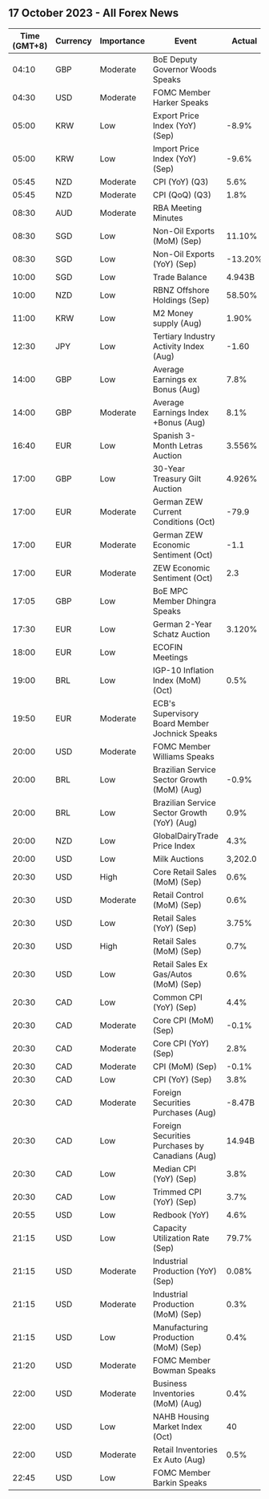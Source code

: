 ## 17 October 2023 - All Forex News

| Time (GMT+8) | Currency | Importance | Event | Actual | Forecast | Previous |
|------|----------|------------|-------|--------|----------|----------|
| 04:10 | GBP | Moderate | BoE Deputy Governor Woods Speaks |  |  |  |
| 04:30 | USD | Moderate | FOMC Member Harker Speaks |  |  |  |
| 05:00 | KRW | Low | Export Price Index (YoY) (Sep) | -8.9% |  | -7.9% |
| 05:00 | KRW | Low | Import Price Index (YoY) (Sep) | -9.6% |  | -9.2% |
| 05:45 | NZD | Moderate | CPI (YoY) (Q3) | 5.6% | 5.9% | 6.0% |
| 05:45 | NZD | Moderate | CPI (QoQ) (Q3) | 1.8% | 2.0% | 1.1% |
| 08:30 | AUD | Moderate | RBA Meeting Minutes |  |  |  |
| 08:30 | SGD | Low | Non-Oil Exports (MoM) (Sep) | 11.10% | 3.20% | -6.60% |
| 08:30 | SGD | Low | Non-Oil Exports (YoY) (Sep) | -13.20% | -14.70% | -22.50% |
| 10:00 | SGD | Low | Trade Balance | 4.943B |  | 3.215B |
| 10:00 | NZD | Low | RBNZ Offshore Holdings (Sep) | 58.50% |  | 58.60% |
| 11:00 | KRW | Low | M2 Money supply (Aug) | 1.90% |  | 2.10% |
| 12:30 | JPY | Low | Tertiary Industry Activity Index (Aug) | -1.60 |  | 0.60 |
| 14:00 | GBP | Low | Average Earnings ex Bonus (Aug) | 7.8% | 7.8% | 7.9% |
| 14:00 | GBP | Moderate | Average Earnings Index +Bonus (Aug) | 8.1% | 8.3% | 8.5% |
| 16:40 | EUR | Low | Spanish 3-Month Letras Auction | 3.556% |  | 3.452% |
| 17:00 | GBP | Low | 30-Year Treasury Gilt Auction | 4.926% |  | 4.704% |
| 17:00 | EUR | Moderate | German ZEW Current Conditions (Oct) | -79.9 | -80.8 | -79.4 |
| 17:00 | EUR | Moderate | German ZEW Economic Sentiment (Oct) | -1.1 | -9.3 | -11.4 |
| 17:00 | EUR | Moderate | ZEW Economic Sentiment (Oct) | 2.3 | -8.0 | -8.9 |
| 17:05 | GBP | Low | BoE MPC Member Dhingra Speaks |  |  |  |
| 17:30 | EUR | Low | German 2-Year Schatz Auction | 3.120% |  | 3.100% |
| 18:00 | EUR | Low | ECOFIN Meetings |  |  |  |
| 19:00 | BRL | Low | IGP-10 Inflation Index (MoM) (Oct) | 0.5% |  | 0.2% |
| 19:50 | EUR | Moderate | ECB's Supervisory Board Member Jochnick Speaks |  |  |  |
| 20:00 | USD | Moderate | FOMC Member Williams Speaks |  |  |  |
| 20:00 | BRL | Low | Brazilian Service Sector Growth (MoM) (Aug) | -0.9% |  | 0.4% |
| 20:00 | BRL | Low | Brazilian Service Sector Growth (YoY) (Aug) | 0.9% |  | 3.6% |
| 20:00 | NZD | Low | GlobalDairyTrade Price Index | 4.3% |  | 4.4% |
| 20:00 | USD | Low | Milk Auctions | 3,202.0 |  | 3,104.0 |
| 20:30 | USD | High | Core Retail Sales (MoM) (Sep) | 0.6% | 0.2% | 0.9% |
| 20:30 | USD | Moderate | Retail Control (MoM) (Sep) | 0.6% | 0.1% | 0.2% |
| 20:30 | USD | Low | Retail Sales (YoY) (Sep) | 3.75% |  | 2.89% |
| 20:30 | USD | High | Retail Sales (MoM) (Sep) | 0.7% | 0.3% | 0.8% |
| 20:30 | USD | Low | Retail Sales Ex Gas/Autos (MoM) (Sep) | 0.6% | 0.1% | 0.3% |
| 20:30 | CAD | Low | Common CPI (YoY) (Sep) | 4.4% | 4.7% | 4.8% |
| 20:30 | CAD | Moderate | Core CPI (MoM) (Sep) | -0.1% |  | 0.1% |
| 20:30 | CAD | Moderate | Core CPI (YoY) (Sep) | 2.8% |  | 3.3% |
| 20:30 | CAD | Moderate | CPI (MoM) (Sep) | -0.1% | 0.1% | 0.4% |
| 20:30 | CAD | Low | CPI (YoY) (Sep) | 3.8% | 4.0% | 4.0% |
| 20:30 | CAD | Moderate | Foreign Securities Purchases (Aug) | -8.47B | 11.78B | 13.93B |
| 20:30 | CAD | Low | Foreign Securities Purchases by Canadians (Aug) | 14.94B |  | 5.12B |
| 20:30 | CAD | Low | Median CPI (YoY) (Sep) | 3.8% | 4.0% | 4.1% |
| 20:30 | CAD | Low | Trimmed CPI (YoY) (Sep) | 3.7% | 3.8% | 3.9% |
| 20:55 | USD | Low | Redbook (YoY) | 4.6% |  | 4.0% |
| 21:15 | USD | Low | Capacity Utilization Rate (Sep) | 79.7% | 79.6% | 79.5% |
| 21:15 | USD | Moderate | Industrial Production (YoY) (Sep) | 0.08% |  | 0.08% |
| 21:15 | USD | Moderate | Industrial Production (MoM) (Sep) | 0.3% | 0.1% | 0.0% |
| 21:15 | USD | Low | Manufacturing Production (MoM) (Sep) | 0.4% | 0.1% | -0.1% |
| 21:20 | USD | Moderate | FOMC Member Bowman Speaks |  |  |  |
| 22:00 | USD | Moderate | Business Inventories (MoM) (Aug) | 0.4% | 0.3% | 0.1% |
| 22:00 | USD | Low | NAHB Housing Market Index (Oct) | 40 | 44 | 44 |
| 22:00 | USD | Moderate | Retail Inventories Ex Auto (Aug) | 0.5% | 0.6% | 0.0% |
| 22:45 | USD | Low | FOMC Member Barkin Speaks |  |  |  |
